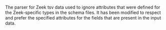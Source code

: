The parser for Zeek tsv data used to ignore attributes that were defined for the
Zeek-specific types in the schema files. It has been modified to respect and
prefer the specified attributes for the fields that are present in the input
data.
